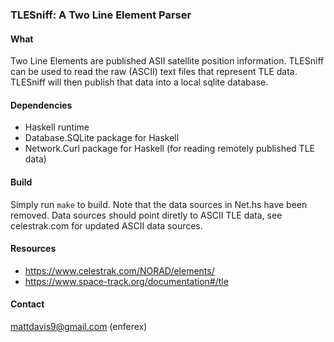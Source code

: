 ### TLESniff: A Two Line Element Parser

#### What
Two Line Elements are published ASII satellite position information.
TLESniff can be used to read the raw (ASCII) text files that represent TLE data.
TLESniff will then publish that data into a local sqlite database.

#### Dependencies
* Haskell runtime
* Database.SQLite package for Haskell
* Network.Curl package for Haskell (for reading remotely published TLE data)

#### Build
Simply run `make` to build.  Note that the data sources in Net.hs have been
removed.  Data sources should point diretly to ASCII TLE data, see celestrak.com
for updated ASCII data sources.

#### Resources
* https://www.celestrak.com/NORAD/elements/
* https://www.space-track.org/documentation#/tle

#### Contact
mattdavis9@gmail.com (enferex)
